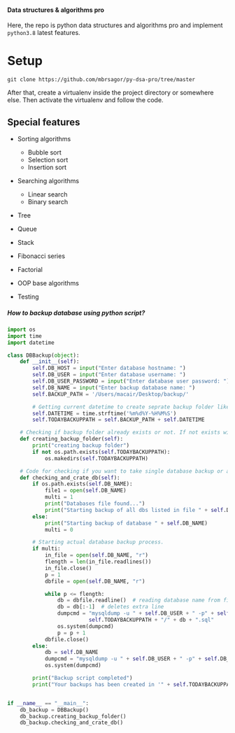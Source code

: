 #### Data structures & algorithms pro
Here, the repo is python data structures and algorithms pro and implement ``python3.8`` latest features.

# Setup
``git clone https://github.com/mbrsagor/py-dsa-pro/tree/master``

After that, create a virtualenv inside the project directory or somewhere else. Then activate the virtualenv and 
follow the code.

## Special features
- Sorting algorithms
    - Bubble sort
    - Selection sort
    - Insertion sort

- Searching algorithms
    - Linear search
    - Binary search
- Tree
- Queue
- Stack
- Fibonacci series
- Factorial
- OOP base algorithms
- Testing

##### How to backup database using python script?
```python
import os
import time
import datetime

class DBBackup(object):
    def __init__(self):
        self.DB_HOST = input("Enter database hostname: ")
        self.DB_USER = input("Enter database username: ")
        self.DB_USER_PASSWORD = input("Enter database user password: ")
        self.DB_NAME = input("Enter backup database name: ")
        self.BACKUP_PATH = '/Users/macair/Desktop/backup/'

        # Getting current datetime to create seprate backup folder like "12012013-071334".
        self.DATETIME = time.strftime('%m%d%Y-%H%M%S')
        self.TODAYBACKUPPATH = self.BACKUP_PATH + self.DATETIME

    # Checking if backup folder already exists or not. If not exists will create it.
    def creating_backup_folder(self):
        print("creating backup folder")
        if not os.path.exists(self.TODAYBACKUPPATH):
            os.makedirs(self.TODAYBACKUPPATH)

    # Code for checking if you want to take single database backup or assinged multiple backups in DB_NAME.
    def checking_and_crate_db(self):
        if os.path.exists(self.DB_NAME):
            file1 = open(self.DB_NAME)
            multi = 1
            print("Databases file found...")
            print("Starting backup of all dbs listed in file " + self.DB_NAME)
        else:
            print("Starting backup of database " + self.DB_NAME)
            multi = 0

        # Starting actual database backup process.
        if multi:
            in_file = open(self.DB_NAME, "r")
            flength = len(in_file.readlines())
            in_file.close()
            p = 1
            dbfile = open(self.DB_NAME, "r")

            while p <= flength:
                db = dbfile.readline()  # reading database name from file
                db = db[:-1]  # deletes extra line
                dumpcmd = "mysqldump -u " + self.DB_USER + " -p" + self.DB_USER_PASSWORD + " " + db + " > " + \
                          self.TODAYBACKUPPATH + "/" + db + ".sql"
                os.system(dumpcmd)
                p = p + 1
            dbfile.close()
        else:
            db = self.DB_NAME
            dumpcmd = "mysqldump -u " + self.DB_USER + " -p" + self.DB_USER_PASSWORD + " " + db + " > " + self.TODAYBACKUPPATH + "/" + db + ".sql"
            os.system(dumpcmd)

        print("Backup script completed")
        print("Your backups has been created in '" + self.TODAYBACKUPPATH + "' directory")


if __name__ == "__main__":
    db_backup = DBBackup()
    db_backup.creating_backup_folder()
    db_backup.checking_and_crate_db()
```

